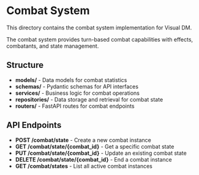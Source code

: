 # Combat System

This directory contains the combat system implementation for Visual DM.

The combat system provides turn-based combat capabilities with effects, combatants, and state management.

## Structure

- **models/** - Data models for combat statistics
- **schemas/** - Pydantic schemas for API interfaces 
- **services/** - Business logic for combat operations
- **repositories/** - Data storage and retrieval for combat state
- **routers/** - FastAPI routes for combat endpoints

## API Endpoints

- **POST /combat/state** - Create a new combat instance
- **GET /combat/state/{combat_id}** - Get a specific combat state
- **PUT /combat/state/{combat_id}** - Update an existing combat state
- **DELETE /combat/state/{combat_id}** - End a combat instance
- **GET /combat/states** - List all active combat instances
